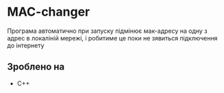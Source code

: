 ﻿# MAC-changer

Програма автоматично при запуску підмінює мак-адресу на одну з адрес в локаліній мережі, і робитиме це поки не зявиться підключення до інтернету

## Зроблено на
 * C++
